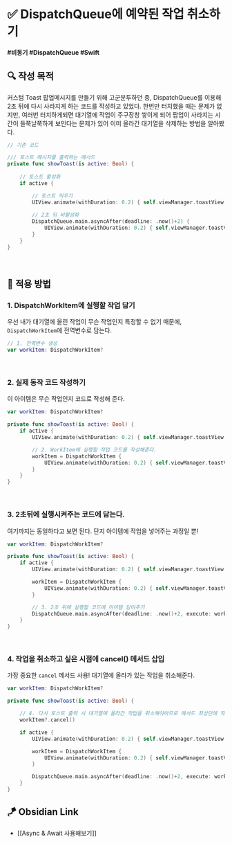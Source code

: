 # ✅ DispatchQueue에 예약된 작업 취소하기

#### #비동기 #DispatchQueue #Swift

## **🔍** 작성 목적

커스텀 Toast 팝업메시지를 만들기 위해 고군분투하던 중, DispatchQueue를 이용해 2초 뒤에 다시 사라지게 하는 코드를 작성하고 있었다. 한번만 터치했을 때는 문제가 없지만, 여러번 터치하게되면 대기열에 작업이 주구장창 쌓이게 되어 팝업이 사라지는 시간이 들쭉날쭉하게 보인다는 문제가 있어 이미 올라간 대기열을 삭제하는 방법을 알아봤다.

~~~swift
// 기존 코드

/// 토스트 메시지를 출력하는 메서드
private func showToast(is active: Bool) {
    
    // 토스트 활성화
    if active {

        // 토스트 띄우기
        UIView.animate(withDuration: 0.2) { self.viewManager.toastView.alpha = 1 }
        
        // 2초 뒤 비활성화
        DispatchQueue.main.asyncAfter(deadline: .now()+2) {
            UIView.animate(withDuration: 0.2) { self.viewManager.toastView.alpha = 0 }
        }
    }
}
~~~

<br>

## 📌 적용 방법

### 1. DispatchWorkItem에 실행할 작업 담기

우선 내가 대기열에 올린 작업이 무슨 작업인지 특정할 수 없기 때문에, `DispatchWorkItem`에 전역변수로 담는다.

~~~swift
// 1. 전역변수 생성
var workItem: DispatchWorkItem?
~~~

<br>

### 2. 실제 동작 코드 작성하기

이 아이템은 무슨 작업인지 코드로 작성해 준다.

~~~swift
var workItem: DispatchWorkItem?

private func showToast(is active: Bool) {
    if active {
        UIView.animate(withDuration: 0.2) { self.viewManager.toastView.alpha = 1 }

        // 2. WorkItem에 실행할 작업 코드를 작성해준다.
        workItem = DispatchWorkItem {
            UIView.animate(withDuration: 0.2) { self.viewManager.toastView.alpha = 0 }
        }
    }
}
~~~

<br>

### 3. 2초뒤에 실행시켜주는 코드에 담는다.

여기까지는 동일하다고 보면 된다. 단지 아이템에 작업을 넣어주는 과정일 뿐!

~~~swift
var workItem: DispatchWorkItem?

private func showToast(is active: Bool) {
    if active {
        UIView.animate(withDuration: 0.2) { self.viewManager.toastView.alpha = 1 }

        workItem = DispatchWorkItem {
            UIView.animate(withDuration: 0.2) { self.viewManager.toastView.alpha = 0 }
        }

        // 3. 2초 뒤에 실행할 코드에 아이템 담아주기
        DispatchQueue.main.asyncAfter(deadline: .now()+2, execute: workItem!)
    }
}
~~~

<br>

### 4. 작업을 취소하고 싶은 시점에 cancel() 메서드 삽입

가장 중요한 `cancel` 메서드 사용! 대기열에 올라가 있는 작업을 취소해준다.

~~~swift
var workItem: DispatchWorkItem?

private func showToast(is active: Bool) {

    // 4. 다시 토스트 출력 시 대기열에 올라간 작업을 취소해야하므로 메서드 최상단에 작성
    workItem?.cancel()

    if active {
        UIView.animate(withDuration: 0.2) { self.viewManager.toastView.alpha = 1 }

        workItem = DispatchWorkItem {
            UIView.animate(withDuration: 0.2) { self.viewManager.toastView.alpha = 0 }
        }

        DispatchQueue.main.asyncAfter(deadline: .now()+2, execute: workItem!)
    }
}
~~~

## 🪁 Obsidian Link
- [[Async & Await 사용해보기]]
